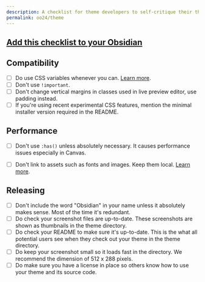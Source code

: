 ```yaml
---
description: A checklist for theme developers to self-critique their themes.
permalink: oo24/theme
---
```

## [Add this checklist to your Obsidian](obsidian://new?name=Obsidian%20October%20O_O%202024%20theme%20self-critique%20checklist&content=%23%23%20Compatibility%0A%0A-%20%5B%20%5D%20Do%20use%20CSS%20variables%20whenever%20you%20can.%20%5BLearn%20more%5D%28https%3A%2F%2Fdocs.obsidian.md%2FReference%2FCSS%2Bvariables%2FCSS%2Bvariables%29.%0A-%20%5B%20%5D%20Don%27t%20use%20%60%21important%60.%0A-%20%5B%20%5D%20Don%27t%20change%20vertical%20margins%20in%20classes%20used%20in%20live%20preview%20editor%2C%20use%20padding%20instead.%0A-%20%5B%20%5D%20If%20you%27re%20using%20recent%20experimental%20CSS%20features%2C%20mention%20the%20minimal%20installer%20version%20required%20in%20the%20README.%0A%0A%23%23%20Performance%0A%0A-%20%5B%20%5D%20Don%27t%20use%20%60%3Ahas%28%29%60%20unless%20absolutely%20necessary.%20It%20causes%20performance%20issues%20especially%20in%20Canvas.%0A-%20%5B%20%5D%20Don%27t%20link%20to%20assets%20such%20as%20fonts%20and%20images.%20Keep%20them%20local.%20%5BLearn%20more%5D%28https%3A%2F%2Fdocs.obsidian.md%2FThemes%2FApp%2Bthemes%2FTheme%2Bguidelines%23Keep%2Bassets%2Blocal%29.%0A%0A%0A%23%23%20Releasing%0A%0A-%20%5B%20%5D%20Don%27t%20include%20the%20word%20%22Obsidian%22%20in%20your%20name%20unless%20it%20absolutely%20makes%20sense.%20Most%20of%20the%20time%20it%27s%20redundant.%0A-%20%5B%20%5D%20Do%20check%20your%20screenshot%20files%20are%20up-to-date.%20These%20screenshots%20are%20shown%20as%20thumbnails%20in%20the%20theme%20directory.%0A-%20%5B%20%5D%20Do%20check%20your%20README%20to%20make%20sure%20it%27s%20up-to-date.%20This%20is%20the%20what%20all%20potential%20users%20see%20when%20they%20check%20out%20your%20theme%20in%20the%20theme%20directory.%0A-%20%5B%20%5D%20Do%20keep%20your%20screenshot%20small%20so%20it%20loads%20fast%20in%20the%20directory.%20We%20recommend%20the%20dimension%20of%20512%20x%20288%20pixels.%0A-%20%5B%20%5D%20Do%20make%20sure%20you%20have%20a%20license%20in%20place%20so%20others%20know%20how%20to%20use%20your%20theme%20and%20its%20source%20code.)
## Compatibility

- [ ] Do use CSS variables whenever you can. [Learn more](https://docs.obsidian.md/Reference/CSS+variables/CSS+variables).
- [ ] Don't use `!important`.
- [ ] Don't change vertical margins in classes used in live preview editor, use padding instead.
- [ ] If you're using recent experimental CSS features, mention the minimal installer version required in the README.

## Performance

- [ ] Don't use `:has()` unless absolutely necessary. It causes performance issues especially in Canvas.
- [ ] Don't link to assets such as fonts and images. Keep them local. [Learn more](https://docs.obsidian.md/Themes/App+themes/Theme+guidelines#Keep+assets+local).


## Releasing

- [ ] Don't include the word "Obsidian" in your name unless it absolutely makes sense. Most of the time it's redundant.
- [ ] Do check your screenshot files are up-to-date. These screenshots are shown as thumbnails in the theme directory.
- [ ] Do check your README to make sure it's up-to-date. This is the what all potential users see when they check out your theme in the theme directory.
- [ ] Do keep your screenshot small so it loads fast in the directory. We recommend the dimension of 512 x 288 pixels.
- [ ] Do make sure you have a license in place so others know how to use your theme and its source code.